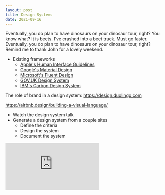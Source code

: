 ```yaml
---
layout: post
title: Design Systems
date: 2021-09-16
---
```


Eventually, you do plan to have dinosaurs on your dinosaur tour, right? You know what? It is beets. I've crashed into a beet truck. Must go faster. Eventually, you do plan to have dinosaurs on your dinosaur tour, right? Remind me to thank John for a lovely weekend.

* Existing frameworks
  * [Apple's Human Interface Guidelines](https://developer.apple.com/design/human-interface-guidelines/)
  * [Google's Material Design](https://material.io/design)
  * [Microsoft's Fluent Design](https://www.microsoft.com/design/fluent/#/)
  * [GOV.UK Design System](https://design-system.service.gov.uk)
  * [IBM's Carbon Design System](https://www.carbondesignsystem.com)

The role of brand in a design system: https://design.duolingo.com


https://airbnb.design/building-a-visual-language/

* Watch the design system talk
* Generate a design system from a couple sites
  * Define the criteria
  * Design the system
  * Document the system


<iframe class="video-embed" src="https://www.youtube.com/embed/q5R9hmpvGUo" title="YouTube video player" frameborder="0" allow="accelerometer; autoplay; clipboard-write; encrypted-media; gyroscope; picture-in-picture" allowfullscreen></iframe>